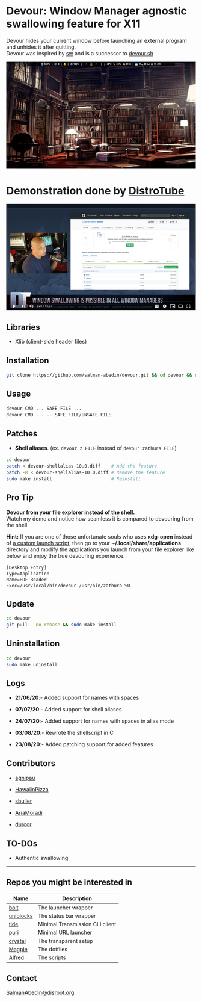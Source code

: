 # Devour: Window Manager agnostic swallowing feature for X11

Devour hides your current window before launching an external program and unhides it after quitting.  
Devour was inspired by
[sw](https://github.com/ronniedroid/.dotfiles/blob/master/Scripts/sw)
and is a successor to
[devour.sh](https://github.com/salman-abedin/devour.sh)

![](preview.gif)

# Demonstration done by [DistroTube](https://www.youtube.com/channel/UCVls1GmFKf6WlTraIb_IaJg)

[![](youtube.png)](https://www.youtube.com/watch?v=mBNLzHcUtTo&t=5m22s)

## Libraries

-  Xlib (client-side header files)

## Installation

```sh
git clone https://github.com/salman-abedin/devour.git && cd devour && sudo make install
```

## Usage

```sh
devour CMD ... SAFE FILE ...
devour CMD ... -- SAFE FILE/UNSAFE FILE
```

## Patches

-  **Shell aliases**. (ex. `devour z FILE` instead of `devour zathura FILE`)

```sh
cd devour
patch < devour-shellalias-10.0.diff    # Add the feature
patch -R < devour-shellalias-10.0.diff # Remove the feature
sudo make install                      # Reinstall
```

## Pro Tip

**Devour from your file explorer instead of the shell.**  
Watch my demo and notice how seamless it is compared to devouring from the shell.

**Hint:** If you are one of those unfortunate souls who uses **xdg-open** instead of
[a custom launch script](https://gist.github.com/salman-abedin/6f52c52e465d89d489f9ea8d891c7332),
then go to your **~/.local/share/applications** directory and modify the applications you launch from your file explorer like below and enjoy the true devouring experience.

```
[Desktop Entry]
Type=Application
Name=PDF Reader
Exec=/usr/local/bin/devour /usr/bin/zathura %U
```

## Update

```sh
cd devour
git pull --no-rebase && sudo make install
```

## Uninstallation

```sh
cd devour
sudo make uninstall
```

## Logs

-  **21/06/20**:- Added support for names with spaces

-  **07/07/20**:- Added support for shell aliases

-  **24/07/20**:- Added support for names with spaces in alias mode

-  **03/08/20**:- Rewrote the shellscript in C

-  **23/08/20**:- Added patching support for added features

## Contributors

-  [agnipau](https://github.com/agnipau)

-  [HawaiinPizza](https://github.com/HawaiinPizza)

-  [sbuller](https://github.com/sbuller)

-  [AriaMoradi](https://github.com/AriaMoradi)

-  [durcor](https://github.com/durcor)

## TO-DOs

-  Authentic swallowing

---

## Repos you might be interested in

| Name                                                    | Description                     |
| ------------------------------------------------------- | ------------------------------- |
| [bolt](https://github.com/salman-abedin/bolt)           | The launcher wrapper            |
| [uniblocks](https://github.com/salman-abedin/uniblocks) | The status bar wrapper          |
| [tide](https://github.com/salman-abedin/tide)           | Minimal Transmission CLI client |
| [puri](https://github.com/salman-abedin/puri)           | Minimal URL launcher            |
| [crystal](https://github.com/salman-abedin/crystal)     | The transparent setup           |
| [Magpie](https://github.com/salman-abedin/magpie)       | The dotfiles                    |
| [Alfred](https://github.com/salman-abedin/alfred)       | The scripts                     |

## Contact

SalmanAbedin@disroot.org
